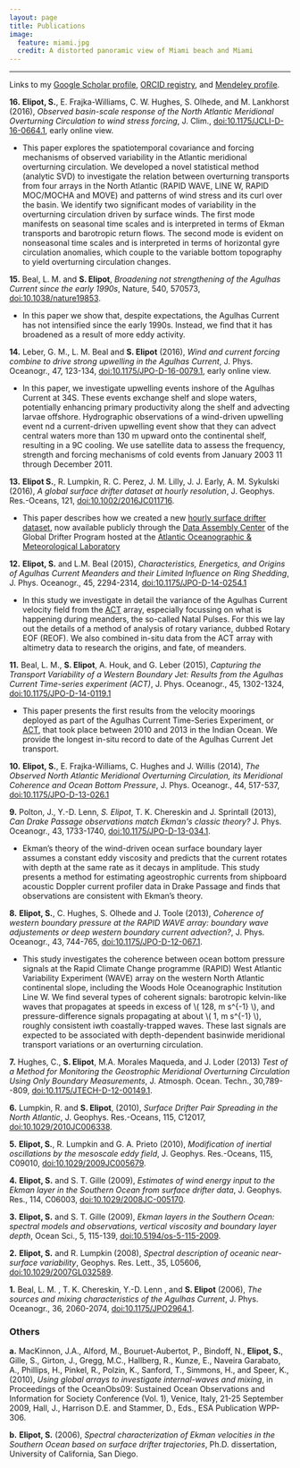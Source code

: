 ```yaml
---
layout: page
title: Publications
image:
  feature: miami.jpg
  credit: A distorted panoramic view of Miami beach and Miami
---
```


- - -

Links to my [Google Scholar profile](https://scholar.google.com/citations?user=HgwWuOMAAAAJ&hl=en),
[ORCID registry](http://orcid.org/0000-0001-6051-5426), and [Mendeley profile](https://www.mendeley.com/profiles/shane-elipot/).

**16.** **Elipot, S.**,  E. Frajka-Williams, C. W. Hughes, S. Olhede, and M. Lankhorst (2016), *Observed basin-scale response of the North Atlantic Meridional Overturning Circulation to wind stress forcing*, J. Clim., [doi:10.1175/JCLI-D-16-0664.1](http://dx.doi.org/10.1175/JCLI-D-16-0664.1), early online view.

- This paper explores the spatiotemporal covariance and forcing mechanisms of observed variability in the Atlantic meridional overturning circulation. We developed a novel statistical method (analytic SVD) to investigate the relation between overturning transports from four arrays in the North Atlantic (RAPID WAVE, LINE W, RAPID MOC/MOCHA and MOVE) and patterns of wind stress and its curl over the basin. We identify two significant modes of variability in the overturning circulation driven by surface winds. The first mode manifests on seasonal time scales and is interpreted in terms of Ekman transports and barotropic return flows. The second mode is evident on nonseasonal time scales and is interpreted in terms of horizontal gyre circulation anomalies, which couple to the variable bottom topography to yield overturning circulation changes.

**15.** Beal, L. M. and **S. Elipot**, *Broadening not strengthening of the Agulhas Current since the early 1990s*, Nature, 540, 570573, [doi:10.1038/nature19853](http://dx.doi.org/10.1038/nature19853).

- In this paper we show that, despite expectations, the Agulhas Current has not intensified since the early 1990s. Instead, we find that it has broadened as a result of more eddy activity.

**14.** Leber, G. M., L. M. Beal and **S. Elipot** (2016), *Wind and current forcing combine to drive strong upwelling in the Agulhas Current*, J. Phys. Oceanogr., 47, 123-134, [doi:10.1175/JPO-D-16-0079.1](http://dx.doi.org/10.1175/JPO-D-16-0079.1), early online view.

- In this paper, we investigate upwelling events inshore of the Agulhas Current at 34S. These events exchange shelf and slope waters, potentially enhancing primary productivity along the shelf and advecting larvae offshore. Hydrographic observations of a wind-driven upwelling event nd a current-driven upwelling event show that they can advect central waters more than 130 m upward onto the continental shelf, resulting in a 9C cooling. We use satellite data to assess the frequency, strength and forcing mechanisms of cold events from January 2003
11 through December 2011.

**13.** **Elipot S.**, R. Lumpkin, R. C. Perez, J. M. Lilly, J. J. Early, A. M. Sykulski (2016), *A global surface drifter dataset at hourly resolution*,
J. Geophys. Res.-Oceans, 121, [doi:10.1002/2016JC011716](http://dx.doi.org/10.1002/2016JC011716).

- This paper describes how we created a new [hourly surface drifter dataset](http://www.aoml.noaa.gov/phod/dac/hourly_data.php), now available publicly through the [Data Assembly Center](http://www.aoml.noaa.gov/phod/dac/dacdata.php) of the Global Drifter Program hosted at the [Atlantic Oceanographic & Meteorological Laboratory](http://www.aoml.noaa.gov)

**12.** **Elipot, S.** and L.M. Beal (2015), *Characteristics, Energetics, and Origins of Agulhas Current Meanders and their Limited Influence on Ring Shedding*, J. Phys. Oceanogr.,  45, 2294-2314, [doi:10.1175/JPO-D-14-0254.1](http://dx.doi.org/10.1175/JPO-D-14-0254.1)

- In this study we investigate in detail the variance of the Agulhas Current velocity field from the [ACT](http://act.rsmas.miami.edu) array, especially focussing on what is happening during meanders, the so-called Natal Pulses. For this we lay out the details of a method of analysis of rotary variance, dubbed Rotary EOF (REOF). We also combined in-situ data from the ACT array with altimetry data to research the origins, and fate, of meanders.   

**11.** Beal, L. M., **S. Elipot**, A. Houk, and G. Leber (2015), *Capturing the Transport Variability of a Western Boundary Jet: Results from the Agulhas Current Time-series experiment (ACT)*, J. Phys. Oceanogr., 45, 1302-1324,  [doi:10.1175/JPO-D-14-0119.1](http://dx.doi.org/10.1175/JPO-D-14-0119.1)

- This paper presents the first results from the velocity moorings deployed as part of the Agulhas Current Time-Series Experiment, or [ACT](http://act.rsmas.miami.edu), that took place between 2010 and 2013 in the Indian Ocean. We provide the longest in-situ record to date of the Agulhas Current Jet transport.

**10.** **Elipot, S.**, E. Frajka-Williams, C. Hughes and J. Willis (2014), *The Observed North Atlantic Meridional Overturning Circulation, its Meridional Coherence and Ocean Bottom Pressure*,  J. Phys. Oceanogr., 44, 517-537, [doi:10.1175/JPO-D-13-026.1](http://dx.doi.org/10.1175/JPO-D-13-026.1)

**9.** Polton, J., Y.-D. Lenn, *S. Elipot*, T. K. Chereskin and J. Sprintall (2013), *Can Drake Passage observations match Ekman's classic theory?* J. Phys. Oceanogr., 43, 1733-1740, [doi:10.1175/JPO-D-13-034.1](http://dx.doi.org/10.1175/JPO-D-13-034.1).

- Ekman’s theory of the wind-driven ocean surface boundary layer assumes a constant eddy viscosity and predicts that the current rotates with depth at the same rate as it decays in amplitude. This study presents a method for estimating ageostrophic currents from shipboard acoustic Doppler current profiler data in Drake Passage and finds that observations are consistent with Ekman’s theory.

**8.** **Elipot, S.**, C. Hughes, S. Olhede and J. Toole (2013), *Coherence of western boundary pressure at the RAPID WAVE array: boundary wave adjustements or deep western boundary current advection?*, J. Phys. Oceanogr., 43, 744-765, [doi:10.1175/JPO-D-12-067.1](http://dx.doi.org/10.1175/JPO-D-12-067.1).

- This study investigates the coherence between ocean bottom pressure signals at the Rapid Climate Change programme (RAPID) West Atlantic Variability Experiment (WAVE) array on the western North Atlantic continental slope, including the Woods Hole Oceanographic Institution Line W. We find several types of coherent signals: barotropic kelvin-like waves that propagates at speeds in excess of \\( 128\, m s^{-1} \\), and pressure-difference signals propagating at about \\( 1\, m s^{-1} \\), roughly consistent iwth coastally-trapped waves. These last signals are expected to be associated with depth-dependent basinwide meridional transport variations or an overturning circulation.

**7.** Hughes, C., **S. Elipot**, M.A. Morales Maqueda, and J. Loder (2013) *Test of a Method for Monitoring the Geostrophic Meridional Overturning Circulation Using Only Boundary Measurements*, J. Atmosph. Ocean. Techn., 30,789--809, [doi:10.1175/JTECH-D-12-00149.1](http://dx.doi.org/10.1175/JTECH-D-12-00149.1).

**6.** Lumpkin, R. and **S. Elipot**, (2010), *Surface Drifter Pair Spreading in the North Atlantic*, J. Geophys. Res.-Oceans, 115, C12017, [doi:10.1029/2010JC006338](http://dx.doi.org/10.1029/2010JC006338).

**5.** **Elipot, S.**, R. Lumpkin and G. A. Prieto (2010), *Modification of inertial oscillations by the mesoscale eddy field*, J. Geophys. Res.-Oceans, 115, C09010, [doi:10.1029/2009JC005679](http://dx.doi.org/10.1029/2009JC005679).

**4.** **Elipot, S.** and S. T. Gille (2009), *Estimates of wind energy input to the Ekman layer in the Southern Ocean from surface drifter data*, J. Geophys. Res., 114, C06003, [doi:10.1029/2008JC-005170](http://dx.doi.org/10.1029/2008JC005170).

**3.** **Elipot, S.** and S. T. Gille (2009), *Ekman layers in the *Southern Ocean*: spectral models and observations, vertical viscosity and boundary layer depth*, Ocean Sci., 5, 115-139, [doi:10.5194/os-5-115-2009](http://dx.doi.org/10.5194/os-5-115-2009).

**2.** **Elipot, S.** and R. Lumpkin (2008), *Spectral description of oceanic near-surface variability*, Geophys. Res. Lett., 35, L05606, [doi:10.1029/2007GL032589](http://dx.doi.org/10.1029/2007GL032874).

**1.** Beal, L. M. , T. K. Chereskin, Y.-D. Lenn , and **S. Elipot** (2006), *The sources and mixing characteristics of the Agulhas Current*, J. Phys. Oceanogr., 36, 2060-2074, [doi:10.1175/JPO2964.1](http://dx.doi.org/10.1175/JPO2964.1).

### Others

**a.** MacKinnon, J.A., Alford, M., Bouruet-Aubertot, P., Bindoff, N., **Elipot, S.**, Gille, S., Girton, J., Gregg, M.C., Hallberg, R., Kunze, E., Naveira Garabato, A., Phillips, H., Pinkel, R., Polzin, K., Sanford, T., Simmons, H., and Speer, K., (2010), *Using global arrays to investigate internal-waves and mixing*, in Proceedings of the OceanObs09: Sustained Ocean Observations and Information for Society Conference (Vol. 1), Venice, Italy, 21-25 September 2009, Hall, J., Harrison D.E. and Stammer, D., Eds., ESA Publication WPP-306.

**b.** **Elipot, S.** (2006), *Spectral characterization of Ekman velocities in the Southern Ocean based on surface drifter trajectories*, Ph.D. dissertation, University of California, San Diego.
